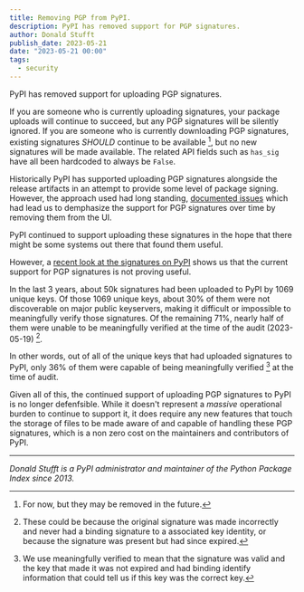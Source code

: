 ```yaml
---
title: Removing PGP from PyPI.
description: PyPI has removed support for PGP signatures.
author: Donald Stufft
publish_date: 2023-05-21
date: "2023-05-21 00:00"
tags:
  - security
---
```


PyPI has removed support for uploading PGP signatures.

If you are someone who is currently uploading signatures, your package uploads will
continue to succeed, but any PGP signatures will be silently ignored. If you are
someone who is currently downloading PGP signatures, existing signatures
*SHOULD* continue to be available [^1], but no new signatures will be made available.
The related API fields such as `has_sig` have all been hardcoded to always be
`False`.

Historically PyPI has supported uploading PGP signatures alongside the release
artifacts in an attempt to provide some level of package signing. However, the
approach used had long standing,
[documented issues](https://caremad.io/posts/2013/07/packaging-signing-not-holy-grail/)
which had lead us to demphasize the support
for PGP signatures over time by removing them from the UI.

PyPI continued to support uploading these signatures in the hope that there
might be some systems out there that found them useful.

However, a
[recent look at the signatures on PyPI](https://blog.yossarian.net/2023/05/21/PGP-signatures-on-PyPI-worse-than-useless)
shows us that the current support for PGP signatures is not proving useful.

In the last 3 years, about 50k signatures had been uploaded to PyPI by 1069
unique keys. Of those 1069 unique keys, about 30% of them were not discoverable
on major public keyservers, making it difficult or impossible to meaningfully
verify those signatures. Of the remaining 71%, nearly half of them were unable
to be meaningfully verified at the time of the audit (2023-05-19) [^2].

In other words, out of all of the unique keys that had uploaded signatures to
PyPI, only 36% of them were capable of being meaningfully verified [^3] at the
time of audit.

Given all of this, the continued support of uploading PGP signatures to PyPI is
no longer defenfsible. While it doesn't represent a *massive* operational burden
to continue to support it, it does require any new features that touch the
storage of files to be made aware of and capable of handling these PGP
signatures, which is a non zero cost on the maintainers and contributors of
PyPI.

---

_Donald Stufft is a PyPI administrator and maintainer of the Python Package Index since 2013._


[^1]: For now, but they may be removed in the future.
[^2]: These could be because the original signature was made incorrectly and
      never had a binding signature to a associated key identity, or because
      the signature was present but had since expired.
[^3]: We use meaningfully verified to mean that the signature was valid and the
      key that made it was not expired and had binding identify information that
      could tell us if this key was the correct key.
